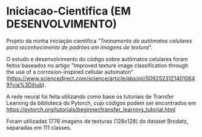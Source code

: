 # Iniciacao-Cientifica (EM DESENVOLVIMENTO)

Projeto da minha iniciação científica *"Treinamento de autômatos celulares para reconhecimento de padrões em imagens de textura".*

O estudo e desenvolvimento do código sobre autômatos celulares foram feitos baseados no artigo "Improved texture image classification through the use of a corrosion-inspired cellular automaton" 
(https://www.sciencedirect.com/science/article/abs/pii/S0925231214010649?via%3Dihub).

A rede neural foi feita utilizando como base os tutoriais de Transfer Learning da biblioteca do Pytorch, cujo códigos podem ser encontrados em https://pytorch.org/tutorials/beginner/transfer_learning_tutorial.html

Foram utilizadas 1776 imagens de texturas (128x128) do dataset Brodatz, separadas em 111 classes.
